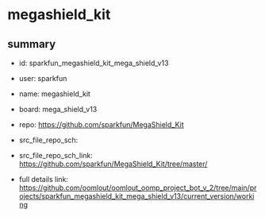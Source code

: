 # megashield_kit
 
## summary 
* id: sparkfun_megashield_kit_mega_shield_v13
* user: sparkfun
* name: megashield_kit
* board: mega_shield_v13
* repo: https://github.com/sparkfun/MegaShield_Kit



* src_file_repo_sch: 
* src_file_repo_sch_link: https://github.com/sparkfun/MegaShield_Kit/tree/master/
* full details link: https://github.com/oomlout/oomlout_oomp_project_bot_v_2/tree/main/projects/sparkfun_megashield_kit_mega_shield_v13/current_version/working  







